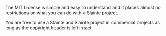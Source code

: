 The MIT License is simple and easy to understand and it places almost no restrictions on what you can do with a Sláinte project.

You are free to use a Sláinte and Sláinte project in commercial projects as long as the copyright header is left intact.
